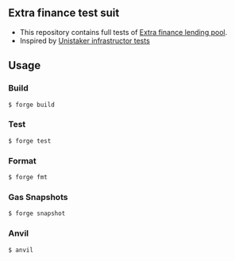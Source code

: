## Extra finance test suit
* This repository contains full tests of <a href="https://optimistic.etherscan.io/address/0xbb505c54d71e9e599cb8435b4f0ceec05fc71cbd#code">Extra finance lending pool</a>.<br>
* Inspired by <a href="https://github.com/code-423n4/2024-02-uniswap-foundation">Unistaker infrastructor tests</a>


## Usage

### Build

```shell
$ forge build
```

### Test

```shell
$ forge test
```

### Format

```shell
$ forge fmt
```

### Gas Snapshots

```shell
$ forge snapshot
```

### Anvil

```shell
$ anvil
```
